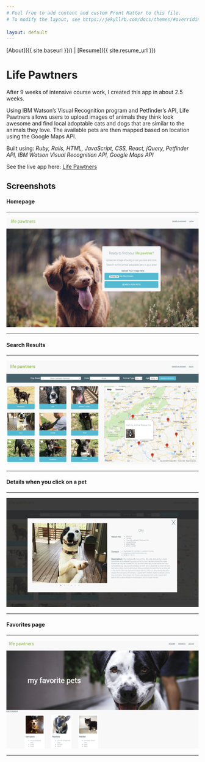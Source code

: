 ```yaml
---
# Feel free to add content and custom Front Matter to this file.
# To modify the layout, see https://jekyllrb.com/docs/themes/#overriding-theme-defaults

layout: default
---
```


[About]({{ site.baseurl }}/) | [Resume]({{ site.resume_url }})

# Life Pawtners

After 9 weeks of intensive course work, I created this app in about 2.5 weeks.

Using IBM Watson’s Visual Recognition program and Petfinder’s API, Life Pawtners allows users to upload images of animals they think look awesome and find local adoptable cats and dogs that are similar to the animals they love. The available pets are then mapped based on location using the Google Maps API.

Built using: _Ruby, Rails, HTML, JavaScript, CSS, React, jQuery, Petfinder API, IBM Watson Visual Recognition API, Google Maps API_


See the live app here: [Life Pawtners](https://lifepawtners.herokuapp.com/)

## Screenshots

#### Homepage

* * *

![home](../assets/life_pawtners_home.jpg)

* * *

#### Search Results

* * *

![search](../assets/life_pawtners_search.jpg)

* * *

#### Details when you click on a pet

* * *

![details](../assets/life_pawnters_details.jpg)

* * *

#### Favorites page

* * *

![favorites](../assets/life_pawtners_favorites.jpg)

* * *
